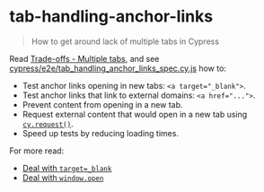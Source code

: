 # tab-handling-anchor-links
> How to get around lack of multiple tabs in Cypress

Read [Trade-offs - Multiple tabs](http://on.cypress.io/trade-offs#Multiple-tabs), and see [cypress/e2e/tab_handling_anchor_links_spec.cy.js](cypress/e2e/tab_handling_anchor_links_spec.cy.js) how to:

- Test anchor links opening in new tabs: `<a target="_blank">`.
- Test anchor links that link to external domains: `<a href="...">`.
- Prevent content from opening in a new tab.
- Request external content that would open in a new tab using [`cy.request()`](https://on.cypress.io/request).
- Speed up tests by reducing loading times.

For more read:
- [Deal with `target=_blank`](https://glebbahmutov.com/blog/cypress-tips-and-tricks/#deal-with-target_blank)
- [Deal with `window.open`](https://glebbahmutov.com/blog/cypress-tips-and-tricks/#deal-with-windowopen)
